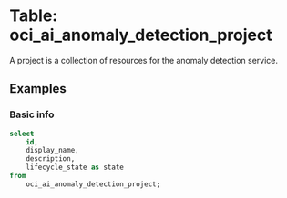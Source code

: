 # Table: oci_ai_anomaly_detection_project

A project is a collection of resources for the anomaly detection service.

## Examples

### Basic info

```sql
select
    id,
    display_name,
    description,
    lifecycle_state as state
from
    oci_ai_anomaly_detection_project;
```